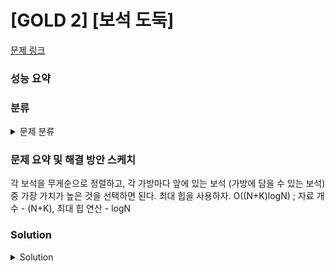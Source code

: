 # [GOLD 2] [보석 도둑]

[문제 링크](https://www.acmicpc.net/problem/1202) 

### 성능 요약

### 분류

<details><summary>문제 분류</summary> 

[그리디 알고리즘]

</details>

### 문제 요약 및 해결 방안 스케치

각 보석을 무게순으로 정렬하고, 각 가방마다 앞에 있는 보석 (가방에 담을 수 있는 보석) 중 가장 가치가 높은 것을 선택하면 된다. 최대 힙을 사용하자. O((N+K)logN) ; 자료 개수 - (N+K), 최대 힙 연산 - logN

### Solution

<details><summary>Solution</summary> 

[Source Code]

</details>
